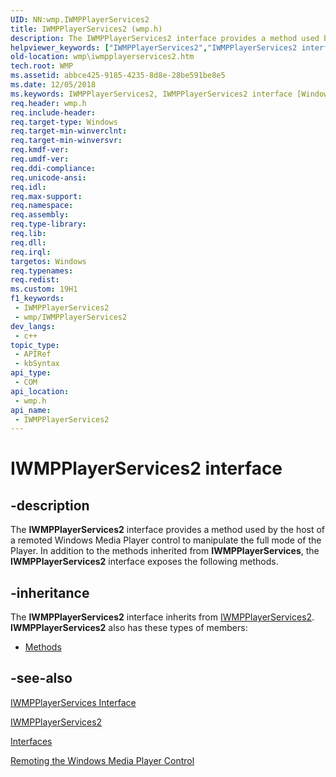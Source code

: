 ```yaml
---
UID: NN:wmp.IWMPPlayerServices2
title: IWMPPlayerServices2 (wmp.h)
description: The IWMPPlayerServices2 interface provides a method used by the host of a remoted Windows Media Player control to manipulate the full mode of the Player.
helpviewer_keywords: ["IWMPPlayerServices2","IWMPPlayerServices2 interface [Windows Media Player]","IWMPPlayerServices2 interface [Windows Media Player]","described","IWMPPlayerServices2Interface","wmp.iwmpplayerservices2","wmp/IWMPPlayerServices2"]
old-location: wmp\iwmpplayerservices2.htm
tech.root: WMP
ms.assetid: abbce425-9185-4235-8d8e-28be591be8e5
ms.date: 12/05/2018
ms.keywords: IWMPPlayerServices2, IWMPPlayerServices2 interface [Windows Media Player], IWMPPlayerServices2 interface [Windows Media Player],described, IWMPPlayerServices2Interface, wmp.iwmpplayerservices2, wmp/IWMPPlayerServices2
req.header: wmp.h
req.include-header: 
req.target-type: Windows
req.target-min-winverclnt: 
req.target-min-winversvr: 
req.kmdf-ver: 
req.umdf-ver: 
req.ddi-compliance: 
req.unicode-ansi: 
req.idl: 
req.max-support: 
req.namespace: 
req.assembly: 
req.type-library: 
req.lib: 
req.dll: 
req.irql: 
targetos: Windows
req.typenames: 
req.redist: 
ms.custom: 19H1
f1_keywords:
 - IWMPPlayerServices2
 - wmp/IWMPPlayerServices2
dev_langs:
 - c++
topic_type:
 - APIRef
 - kbSyntax
api_type:
 - COM
api_location:
 - wmp.h
api_name:
 - IWMPPlayerServices2
---
```


# IWMPPlayerServices2 interface


## -description

The <b>IWMPPlayerServices2</b> interface provides a method used by the host of a remoted Windows Media Player control to manipulate the full mode of the Player. In addition to the methods inherited from <b>IWMPPlayerServices</b>, the <b>IWMPPlayerServices2</b> interface exposes the following methods.

## -inheritance

The <b>IWMPPlayerServices2</b> interface inherits from <a href="/windows/desktop/api/wmp/nn-wmp-iwmpplayerservices2">IWMPPlayerServices2</a>. <b>IWMPPlayerServices2</b> also has these types of members:
<ul>
<li><a href="https://docs.microsoft.com/">Methods</a></li>
</ul>

## -see-also

<a href="/windows/desktop/api/wmp/nn-wmp-iwmpplayerservices">IWMPPlayerServices Interface</a>



<a href="/windows/desktop/api/wmp/nn-wmp-iwmpplayerservices2">IWMPPlayerServices2</a>



<a href="/windows/desktop/WMP/interfaces">Interfaces</a>



<a href="/windows/desktop/WMP/remoting-the-windows-media-player-control">Remoting the Windows Media Player Control</a>
